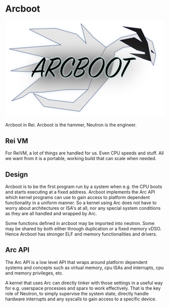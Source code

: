 # Arcboot

![Arcboot](/Arcboot.png)

Arcboot in Rei. Arcboot is the hammer, Neutron is the engineer.

## Rei VM

For ReiVM, a lot of things are handled for us. Even CPU speeds and stuff. All we want from it is a portable, working build that can scale when needed.

## Design

Arcboot is to be the first program run by a system when e.g. the CPU boots and starts executing at a fixed address. Arcboot implements the Arc API which kernel programs can use to gain access to platform dependent functionality in a uniform manner. So a kernel using Arc does not have to worry about architectures or ISA's at all, nor any special system conditions as they are all handled and wrapped by Arc.

Some functions defined in arcboot may be imported into neutron. Some may be shared by both either through duplication or a fixed memory vDSO. Hence Arcboot has stronger ELF and memory functionalities and drivers.

## Arc API

The Arc API is a low level API that wraps around platform dependent systems and concepts such as virtual memory, cpu ISAs and interrupts, cpu and memory privileges, etc.

A kernel that uses Arc can directly tinker with those settings in a useful way for e.g. userspace processes and sparx to work effectively. That is the key role of Neutron, to simply supervise the system state, directly handle hardware interrupts and any syscalls to gain access to a specific device.
